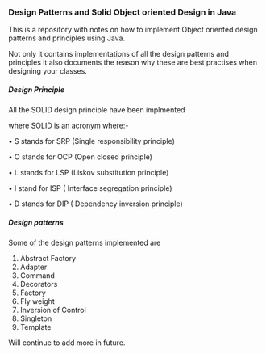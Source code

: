 ### Design Patterns and Solid Object oriented Design in Java


This is a repository with notes on how to implement Object oriented design
patterns and principles using Java.

Not only it contains implementations of all the design patterns and principles
it also documents the reason why these are best practises when designing your classes.


##### Design Principle
All the SOLID design principle have been implmented

where SOLID is an acronym where:-

•	S stands for SRP (Single responsibility principle)

•	O stands for OCP (Open closed principle)

•	L stands for LSP (Liskov substitution principle)

•	I stand for ISP ( Interface segregation principle)

•	D stands for DIP ( Dependency inversion principle)

##### Design patterns
Some of the design patterns implemented are

1) Abstract Factory
2) Adapter
3) Command
4) Decorators
5) Factory
6) Fly weight
7) Inversion of Control
8) Singleton
9) Template


Will continue to add more in future.